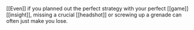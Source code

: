 [[Even]] if you planned out the perfect strategy with your perfect [[game]] [[insight]], missing a crucial [[headshot]] or screwing up a grenade can often just make you lose.